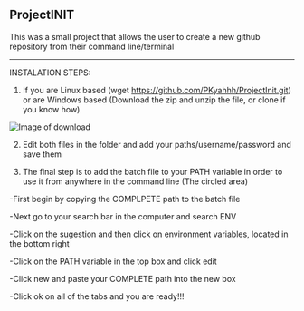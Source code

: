 ProjectINIT
----------------------------------------------------
This was a small project that allows the user to create a new github repository from their command line/terminal



----------------------------------------------------
INSTALATION STEPS:
1. If you are Linux based (wget https://github.com/PKyahhh/ProjectInit.git) or are Windows based (Download the zip and unzip the file, or clone if you know how)

  ![Image of download](https://lh3.googleusercontent.com/-sVs5xthbeLY/X4HIZQ6HNfI/AAAAAAAAQ1E/7jrltkbRoYQnSJehsjNcALPjVrUIotApQCK8BGAsYHg/s0/Capture.PNG)

2. Edit both files in the folder and add your paths/username/password and save them

3. The final step is to add the batch file to your PATH variable in order to use it from anywhere in the command line (The circled area)

  -First begin by copying the COMPLPETE path to the batch file

  -Next go to your search bar in the computer and search ENV

  -Click on the sugestion and then click on environment variables, located in the bottom right

  -Click on the PATH variable in the top box and click edit

  -Click new and paste your COMPLETE path into the new box

  -Click ok on all of the tabs and you are ready!!!




